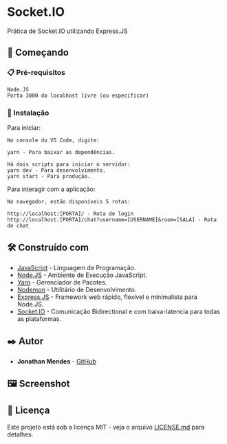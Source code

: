 # Socket.IO

Prática de Socket.IO utilizando Express.JS

## 🚀 Começando

### 📋 Pré-requisitos

```
Node.JS
Porta 3000 do localhost livre (ou especificar)
```

### 🔧 Instalação

Para iniciar:

```
No console do VS Code, digite:

yarn - Para baixar as dependências.

Há dois scripts para iniciar o servidor:
yarn dev - Para desenvolvimento.
yarn start - Para produção.
```

Para interagir com a aplicação:

```
No navegador, estão disponíveis 5 rotas:

http://localhost:[PORTA]/ - Rota de login
http://localhost:[PORTA]/chat?username=[USERNAME]&room=[SALA] - Rota de chat
```

## 🛠️ Construído com

- [JavaScript](https://developer.mozilla.org/pt-BR/docs/Web/JavaScript) - Linguagem de Programação.
- [Node.JS](https://nodejs.org/pt-br/) - Ambiente de Execução JavaScript.
- [Yarn](https://yarnpkg.com/) - Gerenciador de Pacotes.
- [Nodemon](https://nodemon.io/) - Utilitário de Desenvolvimento.
- [Express.JS](https://expressjs.com/pt-br/) - Framework web rápido, flexível e minimalista para Node.JS.
- [Socket.IO](https://socket.io/pt-br/) - Comunicação Bidirectional e com baixa-latencia para todas as plataformas.

## ✒️ Autor

- **Jonathan Mendes** - [GitHub](https://github.com/DevJonathanMendes)

## 🖼️ Screenshot



## 📄 Licença

Este projeto está sob a licença MIT - veja o arquivo [LICENSE.md](https://github.com/DevJonathanMendes/APIBook/blob/master/LICENSE.md) para detalhes.
